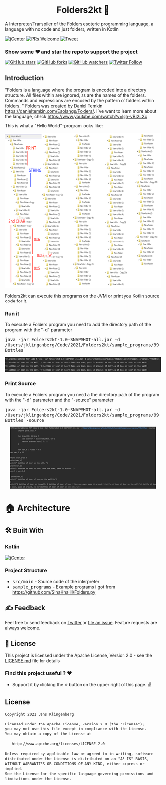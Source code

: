 <h1 align="center">Folders2kt 📁</h1>
A Interpreter/Transpiler of the Folders esoteric programming language, a language with no code and just folders, written in Kotlin



[![jCenter](https://img.shields.io/badge/Apache-2.0-green.svg
)](https://github.com/Foso/Folders2kt/blob/master/LICENSE)
[![PRs Welcome](https://img.shields.io/badge/PRs-welcome-brightgreen.svg?style=flat-square)](http://makeapullrequest.com)
  <a href="https://twitter.com/intent/tweet?text=Hey, check out Folders2kt https://github.com/Foso/Folders2kt via @jklingenberg_ 
"><img src="https://img.shields.io/twitter/url/https/github.com/angular-medellin/meetup.svg?style=social" alt="Tweet"></a>

### Show some :heart: and star the repo to support the project

[![GitHub stars](https://img.shields.io/github/stars/Foso/Folders2kt.svg?style=social&label=Star)](https://github.com/Foso/Folders2kt) [![GitHub forks](https://img.shields.io/github/forks/Foso/Folders2kt.svg?style=social&label=Fork)](https://github.com/Foso/Folders2kt/fork) [![GitHub watchers](https://img.shields.io/github/watchers/Foso/Folders2kt.svg?style=social&label=Watch)](https://github.com/Foso/Folders2kt) [![Twitter Follow](https://img.shields.io/twitter/follow/jklingenberg_.svg?style=social)](https://twitter.com/jklingenberg_)

## Introduction


"Folders is a language where the program is encoded into a directory structure. All files within are ignored, as are the names of the folders. Commands and expressions are encoded by the pattern of folders within folders. "
Folders was created by Daniel Temkin https://danieltemkin.com/Esolangs/Folders/. I`ve want to learn more about the language, check https://www.youtube.com/watch?v=Igh-vBI2LXc

This is what a "Hello World"-program looks like:
<p align="center">
  <img src ="https://raw.githubusercontent.com/Foso/Folders2kt/master/docs/helloworld.png" height=500 />
</p>

Folders2kt can execute this programs on the JVM or print you Kotlin source code for it. 

### Run it
To execute a Folders program you need to add the directory path of the program with the "-d" parameter

<kbd> java -jar Folders2kt-1.0-SNAPSHOT-all.jar -d /Users/jklingenberg/Code/2021/Folders2kt/sample_programs/99Bottles </kbd>

<p align="center">
  <img src ="https://raw.githubusercontent.com/Foso/Folders2kt/master/docs/execute.png" height=50 />
</p>

### Print Source
To execute a Folders program you need a the directory path of the program with the "-d" parameter and the "-source" parameter

<kbd> java -jar Folders2kt-1.0-SNAPSHOT-all.jar -d /Users/jklingenberg/Code/2021/Folders2kt/sample_programs/99Bottles -source </kbd>

<p align="center">
  <img src ="https://raw.githubusercontent.com/Foso/Folders2kt/master/docs/source.png" height=200 />
</p>

# 🏠 Architecture

## 🛠️ Built With
### Kotlin
[![jCenter](https://img.shields.io/badge/Kotlin-1.6.0-green.svg
)]()



### Project Structure
* <kbd>src/main</kbd> - Source code of the interpreter
* <kbd>sample_programs</kbd> - Example programs i got from https://github.com/SinaKhalili/Folders.py


## ✍️ Feedback

Feel free to send feedback on [Twitter](https://twitter.com/jklingenberg_) or [file an issue](https://github.com/foso/Folders2kt/issues/new). Feature requests are always welcome. 


## 📜 License

This project is licensed under the Apache License, Version 2.0 - see the [LICENSE.md](https://github.com/Foso/Folders2kt/blob/master/LICENSE) file for details

### Find this project useful ? :heart:
* Support it by clicking the :star: button on the upper right of this page. :v:

License
-------

    Copyright 2021 Jens Klingenberg

    Licensed under the Apache License, Version 2.0 (the "License");
    you may not use this file except in compliance with the License.
    You may obtain a copy of the License at

       http://www.apache.org/licenses/LICENSE-2.0

    Unless required by applicable law or agreed to in writing, software
    distributed under the License is distributed on an "AS IS" BASIS,
    WITHOUT WARRANTIES OR CONDITIONS OF ANY KIND, either express or implied.
    See the License for the specific language governing permissions and
    limitations under the License.
